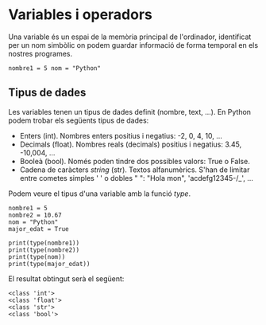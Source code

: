 # Variables i operadors
Una variable és un espai de la memòria principal de l'ordinador, identificat per un nom 
simbòlic on podem guardar informació de forma temporal en els nostres programes.

``
nombre1 = 5
nom = "Python"
``
## Tipus de dades
Les variables tenen un tipus de dades definit (nombre, text, ...). En Python podem trobar els següents 
tipus de dades:
* Enters (int). Nombres enters positius i negatius: -2, 0, 4, 10, ...
* Decimals (float). Nombres reals (decimals) positius i negatius: 3.45, -10,004, ...
* Booleà (bool). Només poden tindre dos possibles valors: True o False.
* Cadena de caràcters *string* (str). Textos alfanumèrics. S'han de limitar entre cometes simples ' ' o dobles " ": "Hola mon", 'acdefg12345-/_', ...

Podem veure el tipus d'una variable amb la funció *type*.
```
nombre1 = 5
nombre2 = 10.67
nom = "Python"
major_edat = True

print(type(nombre1))
print(type(nombre2))
print(type(nom))
print(type(major_edat))
```
El resultat obtingut serà el següent:
```
<class 'int'>
<class 'float'>
<class 'str'>
<class 'bool'>
```
